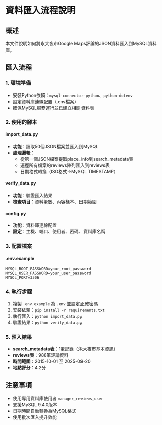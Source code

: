 # 資料匯入流程說明

## 概述
本文件說明如何將永大夜市Google Maps評論的JSON資料匯入到MySQL資料庫。

## 匯入流程

### 1. 環境準備
- 安裝Python依賴：`mysql-connector-python`、`python-dotenv`
- 設定資料庫連線配置（.env檔案）
- 確保MySQL服務運行並已建立相關資料表

### 2. 使用的腳本

#### import_data.py
- **功能**：讀取50個JSON檔案並匯入到MySQL
- **處理邏輯**：
  - 從第一個JSON檔案提取place_info到search_metadata表
  - 遍歷所有檔案的reviews陣列匯入到reviews表
  - 日期格式轉換（ISO格式→MySQL TIMESTAMP）

#### verify_data.py
- **功能**：驗證匯入結果
- **檢查項目**：資料筆數、內容樣本、日期範圍

#### config.py
- **功能**：資料庫連線配置
- **設定**：主機、端口、使用者、密碼、資料庫名稱

### 3. 配置檔案

#### .env.example
```
MYSQL_ROOT_PASSWORD=your_root_password
MYSQL_USER_PASSWORD=your_user_password
MYSQL_PORT=3306
```

### 4. 執行步驟
1. 複製 `.env.example` 為 `.env` 並設定正確密碼
2. 安裝依賴：`pip install -r requirements.txt`
3. 執行匯入：`python import_data.py`
4. 驗證結果：`python verify_data.py`

### 5. 匯入結果
- **search_metadata表**：1筆記錄（永大夜市基本資訊）
- **reviews表**：988筆評論資料
- **時間範圍**：2015-10-01 至 2025-09-20
- **地點評分**：4.2分

## 注意事項
- 使用專用資料庫使用者 `manager_reviews_user`
- 支援MySQL 9.4.0版本
- 日期時間自動轉換為MySQL格式
- 使用批次匯入提升效能